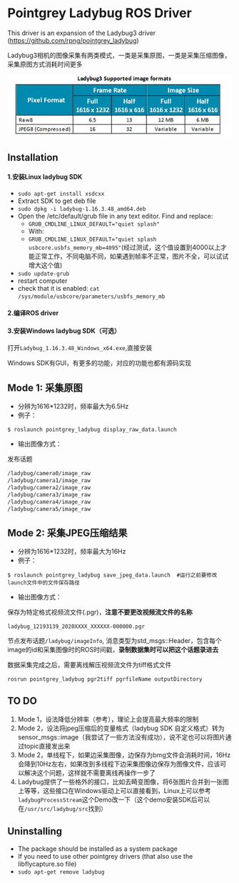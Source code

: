 # Pointgrey Ladybug ROS Driver

This driver is an expansion of the Ladybug3 driver (https://github.com/rpng/pointgrey_ladybug)

Ladybug3相机的图像采集有两类模式，一类是采集原图，一类是采集压缩图像，采集原图方式消耗时间更多

![](./images/supported_image_formats.jpg)

## Installation

#### 1.安装Linux ladybug SDK

* `sudo apt-get install xsdcxx`
* Extract SDK to get deb file
* `sudo dpkg -i ladybug-1.16.3.48_amd64.deb`
* Open the /etc/default/grub file in any text editor. Find and replace:
  * `GRUB_CMDLINE_LINUX_DEFAULT="quiet splash"`
  * With:
  * `GRUB_CMDLINE_LINUX_DEFAULT="quiet splash usbcore.usbfs_memory_mb=4095"`(经过测试，这个值设置到4000以上才能正常工作，不同电脑不同，如果遇到帧率不正常，图片不全，可以试试增大这个值)
* `sudo update-grub`
* restart computer
* check that it is enabled: `cat /sys/module/usbcore/parameters/usbfs_memory_mb`

#### 2.编译ROS driver

#### 3.安装Windows ladybug SDK（可选）

打开`Ladybug_1.16.3.48_Windows_x64.exe`,直接安装

Windows SDK有GUI，有更多的功能，对应的功能也都有源码实现




## Mode 1: 采集原图

- 分辨为1616*1232时，频率最大为6.5Hz
- 例子：

```
$ roslaunch pointgrey_ladybug display_raw_data.launch 
```

- 输出图像方式：

发布话题

```
/ladybug/camera0/image_raw
/ladybug/camera1/image_raw
/ladybug/camera2/image_raw
/ladybug/camera3/image_raw
/ladybug/camera4/image_raw
/ladybug/camera5/image_raw
```



## Mode 2: 采集JPEG压缩结果

- 分辨为1616*1232时，频率最大为16Hz
- 例子：

```
$ roslaunch pointgrey_ladybug save_jpeg_data.launch  #运行之前要修改launch文件中的文件保存路径
```

- 输出图像方式：

保存为特定格式视频流文件(.pgr)，**注意不要更改视频流文件的名称**

```
ladybug_12193139_2020XXXX_XXXXXX-000000.pgr 
```

节点发布话题`/ladybug/imageInfo`, 消息类型为std_msgs::Header，包含每个image的id和采集图像时的ROS时间戳，**录制数据集时可以把这个话题录进去**

数据采集完成之后，需要离线解压视频流文件为tiff格式文件

```
rosrun pointgrey_ladybug pgr2tiff pgrfileName outputDirectory
```



## TO DO

1. Mode 1，设法降低分辨率（参考），理论上会提高最大频率的限制
2. Mode 2，设法将jpeg压缩后的变量格式（ladybug SDK 自定义格式）转为sensor_msgs::image（我尝试了一些方法没有成功），说不定也可以将图片通过topic直接发出来
3. Mode 2，单线程下，如果边采集图像，边保存为bmg文件会消耗时间，16Hz会降到10Hz左右，如果改到多线程下边采集图像边保存为图像文件，应该可以解决这个问题，这样就不需要离线再操作一步了
4. Ladybug提供了一些格外的接口，比如去畸变图像，将6张图片合并到一张图上等等，这些接口在Windows驱动上可以直接看到，Linux上可以参考`ladybugProcessStream`这个Demo改一下（这个demo安装SDK后可以在`/usr/src/ladybug/src`找到）




## Uninstalling

* The package should be installed as a system package
* If you need to use other pointgrey drivers (that also use the libflycapture.so file)
* `sudo apt-get remove ladybug`



